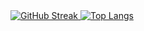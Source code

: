 
<a style="marig-left:50px" href="https://git.io/streak-stats">
  <img src="https://streak-stats.demolab.com/?user=OkeLDF&theme=radical" alt="GitHub Streak" />
</a>
<a style="marig-left:50px" href="https://github.com/anuraghazra/github-readme-stats">
  <img src="https://github-readme-stats.vercel.app/api/top-langs/?username=OkeLDF&theme=radical&layout=donut-vertical" alt="Top Langs" />
</a>
